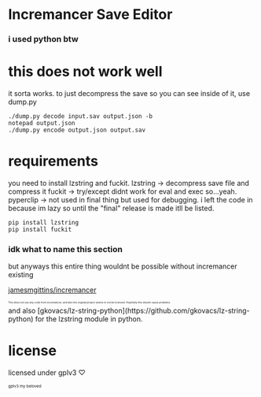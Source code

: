 # Incremancer Save Editor
### i used python btw

# this does not work well
<p>it sorta works. to just decompress the save so you can see inside of it, use dump.py</p>

```
./dump.py decode input.sav output.json -b
notepad output.json
./dump.py encode output.json output.sav
```

# requirements
you need to install lzstring and fuckit.
lzstring -> decompress save file and compress it
fuckit -> try/except didnt work for eval and exec so...yeah.
pyperclip -> not used in final thing but used for debugging. i left the code in because im lazy so until the "final" release is made itll be listed.
```
pip install lzstring
pip install fuckit
```

### idk what to name this section
but anyways this entire thing wouldnt be possible without incremancer existing

[jamesmgittins/incremancer](https://github.com/jamesmgittins/incremancer)
<p style='font-size: 5px'>This does not use any code from incremancer, and also the original project seems to not be licensed. Hopefully this doesnt cause problems.</p>
and also [gkovacs/lz-string-python](https://github.com/gkovacs/lz-string-python) for the lzstring module in python.

# license
<p>licensed under gplv3 ♡</p>
<p style='font-size: 8px'>gplv3 my beloved</p>
